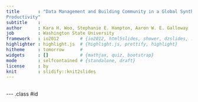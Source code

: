 ```yaml
---
title       : "Data Management and Building Community in a Global Synthesis of Under-Ice
Productivity"
subtitle    : 
author      : Kara H. Woo, Stephanie E. Hampton, Aaron W. E. Galloway
job         : Washington State University
framework   : io2012        # {io2012, html5slides, shower, dzslides, ...}
highlighter : highlight.js  # {highlight.js, prettify, highlight}
hitheme     : tomorrow      # 
widgets     : []            # {mathjax, quiz, bootstrap}
mode        : selfcontained # {standalone, draft}
license     : by
knit        : slidify::knit2slides
---
```


## 

--- .class #id 

## 




